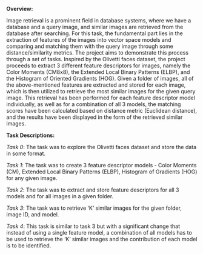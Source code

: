 **Overview:**

Image retrieval is a prominent field in database systems, where we have a database and a query image, and similar images are retrieved from the database after searching. For this task, the fundamental part lies in the extraction of features of the images into vector space models and comparing and matching them with the query image through some distance/similarity metrics. The project aims to demonstrate this process through a set of tasks. Inspired by the Olivetti faces dataset, the project proceeds to extract 3 different feature descriptors for images, namely the Color Moments (CM8x8), the Extended Local Binary Patterns (ELBP), and the Histogram of Oriented Gradients (HOG). Given a folder of images, all of the above-mentioned features are extracted and stored for each image, which is then utilized to retrieve the most similar images for the given query image. This retrieval has been performed for each feature descriptor model individually, as well as for a combination of all 3 models, the matching scores have been calculated based on distance metric (Euclidean distance), and the results have been displayed in the form of the retrieved similar images.


**Task Descriptions:**

_Task 0_:
The task was to explore the Olivetti faces dataset and store the data in some format.

_Task 1_:
The task was to create 3 feature descriptor models - Color Moments (CM), Extended Local Binary Patterns (ELBP), Histogram of Gradients (HOG) for any given image.

_Task 2_:
The task was to extract and store feature descriptors for all 3 models and for all images in a given folder.

_Task 3_:
The task was to retrieve ‘K’ similar images for the given folder, image ID, and model.

_Task 4_:
This task is similar to task 3 but with a significant change that instead of using a single feature model, a combination of all models has to be used to retrieve the ‘K’ similar images and the contribution of each model is to be identified.
